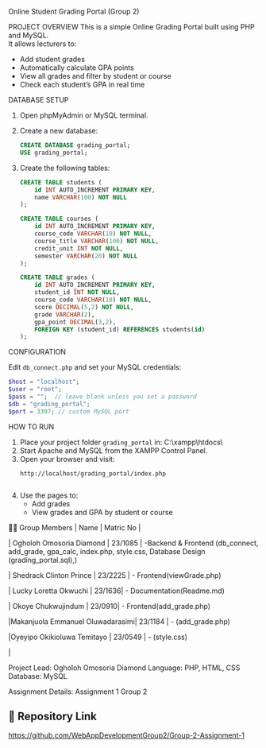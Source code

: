 Online Student Grading Portal (Group 2)

PROJECT OVERVIEW
This is a simple Online Grading Portal built using PHP and MySQL.  
It allows lecturers to:
- Add student grades  
- Automatically calculate GPA points  
- View all grades and filter by student or course  
- Check each student’s GPA in real time  


DATABASE SETUP

1. Open phpMyAdmin or MySQL terminal.  
2. Create a new database:
   ```sql
   CREATE DATABASE grading_portal;
   USE grading_portal;
   ```
3. Create the following tables:

   ```sql
   CREATE TABLE students (
       id INT AUTO_INCREMENT PRIMARY KEY,
       name VARCHAR(100) NOT NULL
   );

   CREATE TABLE courses (
       id INT AUTO_INCREMENT PRIMARY KEY,
       course_code VARCHAR(10) NOT NULL,
       course_title VARCHAR(100) NOT NULL,
       credit_unit INT NOT NULL,
       semester VARCHAR(20) NOT NULL
   );

   CREATE TABLE grades (
       id INT AUTO_INCREMENT PRIMARY KEY,
       student_id INT NOT NULL,
       course_code VARCHAR(10) NOT NULL,
       score DECIMAL(5,2) NOT NULL,
       grade VARCHAR(2),
       gpa_point DECIMAL(3,2),
       FOREIGN KEY (student_id) REFERENCES students(id)
   );
   ```


CONFIGURATION

Edit `db_connect.php` and set your MySQL credentials:
```php
$host = "localhost";
$user = "root";
$pass = "";  // leave blank unless you set a password
$db = "grading_portal";
$port = 3307; // custom MySQL port
```


 HOW TO RUN

1. Place your project folder `grading_portal` in:
   C:\xampp\htdocs\
2. Start Apache and MySQL from the XAMPP Control Panel.  
3. Open your browser and visit:
   ```
   http://localhost/grading_portal/index.php
  
4. Use the pages to:
   - Add grades  
   - View grades and GPA by student or course    



🧑‍💻 Group Members
| Name | Matric No |

| Ogholoh Omosoria Diamond  | 23/1085 | -Backend & Frontend (db_connect, add_grade, gpa_calc, index.php, style.css, Database Design (grading_portal.sql),)

| Shedrack Clinton Prince | 23/2225 | - Frontend(viewGrade.php)

| Lucky Loretta Okwuchi | 23/1636| - Documentation(Readme.md)

| Okoye Chukwujindum | 23/0910| - Frontend(add_grade.php)

|Makanjuola Emmanuel Oluwadarasimi| 23/1184 | - (add_grade.php)

|Oyeyipo Okikioluwa Temitayo | 23/0549 | - (style.css)

|

Project Lead: Ogholoh Omosoria Diamond
Language: PHP, HTML, CSS  
Database: MySQL

Assignment Details: 
Assignment 1
Group 2 


## 🔗 Repository Link
https://github.com/WebAppDevelopmentGroup2/Group-2-Assignment-1
